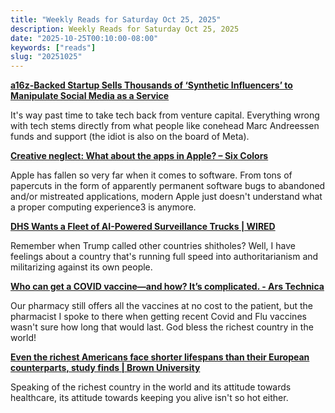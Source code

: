 ```yaml
---
title: "Weekly Reads for Saturday Oct 25, 2025"
description: Weekly Reads for Saturday Oct 25, 2025
date: "2025-10-25T00:10:00-08:00"
keywords: ["reads"]
slug: "20251025"
---
```



**[a16z-Backed Startup Sells Thousands of ‘Synthetic Influencers’ to Manipulate Social Media as a Service](https://www.404media.co/a16z-backed-startup-sells-thousands-of-synthetic-influencers-to-manipulate-social-media-as-a-service/)**

It's way past time to take tech back from venture capital. Everything wrong with tech stems directly from what people like conehead Marc Andreessen funds and support (the idiot is also on the board of Meta).

**[Creative neglect: What about the apps in Apple? – Six Colors](https://sixcolors.com/post/2025/10/creative-neglect-what-about-the-apps-in-apple/)**

Apple has fallen so very far when it comes to software. From tons of papercuts in the form of apparently permanent software bugs to abandoned and/or mistreated applications, modern Apple just doesn't understand what a proper computing experience3 is anymore.  

**[DHS Wants a Fleet of AI-Powered Surveillance Trucks | WIRED](https://www.wired.com/story/dhs-wants-a-fleet-of-ai-powered-surveillance-trucks/)**  

Remember when Trump called other countries shitholes? Well, I have feelings about a country that's running full speed into authoritarianism and militarizing against its own people.  

**[Who can get a COVID vaccine—and how? It’s complicated. - Ars Technica](https://arstechnica.com/health/2025/09/who-can-get-a-covid-vaccine-and-how-its-complicated/)**  

Our pharmacy still offers all the vaccines at no cost to the patient, but the pharmacist I spoke to there when getting recent Covid and Flu vaccines wasn't sure how long that would last. God bless the richest country in the world!

**[Even the richest Americans face shorter lifespans than their European counterparts, study finds | Brown University](https://www.brown.edu/news/2025-04-02/wealth-mortality-gap)**  

Speaking of the richest country in the world and its attitude towards healthcare, its attitude towards keeping you alive isn't so hot either.  
